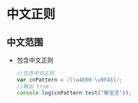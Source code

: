 # 中文正则

## 中文范围

  - 包含中文正则

    ```js
    //包含中文正则
    var cnPattern = /[\u4E00-\u9FA5]/;
    //输出 true
    console.log(cnPattern.test("蔡宝坚"));
    ```

